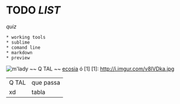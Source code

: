 # TODO _LIST_
*quiz*

    * working tools
    * sublime
    * comand line
    * markdown
    * preview

![m'lady](http://i.imgur.com/v8IVDka.jpg)
~~ Q TAL ~~ 
<a href="http://i.imgur.com/v8IVDka.jpg">ecosia</a>
ó
[1]
[1]: http://i.imgur.com/v8IVDka.jpg

<table>
    <tr>
        <td> Q TAL </td>
        <td> que passa</td>
    </tr>
    <tr>
        <td> xd </td>
        <td> tabla </td>
    </tr>
</table>

